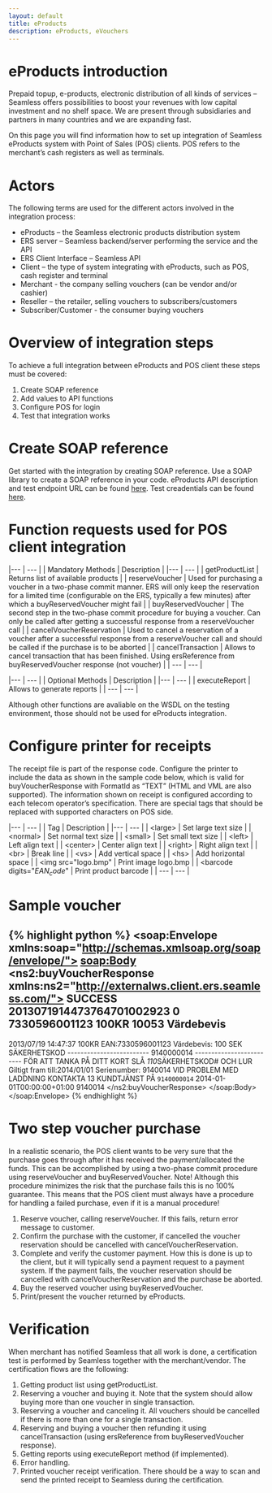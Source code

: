 ```yaml
---
layout: default
title: eProducts
description: eProducts, eVouchers
---
```


# eProducts introduction

Prepaid topup, e-products, electronic distribution of all kinds of services – Seamless offers possibilities to boost your revenues with low capital investment and no shelf space. We are present through subsidiaries and partners in many countries and we are expanding fast.

On this page you will find information how to set up integration of Seamless eProducts system with Point of Sales (POS) clients. POS refers to the merchant’s cash registers as well as terminals.


# Actors
The following terms are used for the different actors involved in the integration process:

* eProducts – the Seamless electronic products distribution system
* ERS server – Seamless backend/server performing the service and the API
* ERS Client Interface – Seamless API
* Client – the type of system integrating with eProducts, such as POS, cash register and terminal
* Merchant - the company selling vouchers (can be vendor and/or cashier)
* Reseller – the retailer, selling vouchers to subscribers/customers
* Subscriber/Customer - the consumer buying vouchers

# Overview of integration steps
To achieve a full integration between eProducts and POS client these steps must be covered:

1. Create SOAP reference
2. Add values to API functions
3. Configure POS for login
4. Test that integration works

# Create SOAP reference
Get started with the integration by creating SOAP reference. Use a SOAP library to create a SOAP reference in your code. eProducts API description and test endpoint URL can be found [here](/merchant/reference/eproductsapi.html).
Test creadentials can be found [here](/merchant/reference/signup.html).

# Function requests used for POS client integration

|--- | --- |
|  Mandatory Methods | Description |
|--- | --- |
| getProductList | Returns list of available products |
| reserveVoucher | Used for purchasing a voucher in a two-phase commit manner. ERS will only keep the reservation for a limited time (configurable on the ERS, typically a few minutes) after which a buyReservedVoucher might fail |
| buyReservedVoucher | The second step in the two-phase commit procedure for buying a voucher. Can only be called after getting a successful response from a reserveVoucher call |
| cancelVoucherReservation | Used to cancel a reservation of a voucher after a successful response from a reserveVoucher call and should be called if the purchase is to be aborted |
| cancelTransaction | Allows to cancel transaction that has been finished. Using ersReference from buyReservedVoucher response (not voucher) |
| --- | --- |

|--- | --- |
|  Optional Methods | Description |
|--- | --- |
| executeReport | Allows to generate reports |
| --- | --- |

Although other functions are avaliable on the WSDL on the testing environment, those should not be used for eProducts integration.

# Configure printer for receipts
The receipt file is part of the response code. Configure the printer to include the data as shown in the sample code below, which is valid for buyVoucherResponse with FormatId as “TEXT” (HTML and VML are also supported). The information shown on receipt is configured according to each telecom operator’s specification. There are special tags that should be replaced with supported characters on POS side.

|--- | --- |
|  Tag | Description |
|--- | --- |
| &lt;large&gt; | Set large text size |
| &lt;normal&gt; | Set normal text size |
| &lt;small&gt; | Set small text size |
| &lt;left&gt; | Left align text |
| &lt;center&gt; | Center align text |
| &lt;right&gt; | Right align text |
| &lt;br&gt; | Break line |
| &lt;vs&gt; | Add vertical space |
| &lt;hs&gt; | Add horizontal space |
| &lt;img src="logo.bmp" | Print image logo.bmp |
| &lt;barcode digits="$EAN_code$" | Print product barcode |
| --- | --- |

# Sample voucher

{% highlight python %}
<soap:Envelope xmlns:soap="http://schemas.xmlsoap.org/soap/envelope/">
<soap:Body>
<ns2:buyVoucherResponse xmlns:ns2="http://externalws.client.ers.seamless.com/">
<return>
<errorDescription>SUCCESS</errorDescription>
<ersReference>2013071914473764701002923</ersReference>
<resultCode>0</resultCode>
<productEAN>7330596001123</productEAN>
<productName><name of product> 100KR</productName>
<productSKU>10053</productSKU>
<receipt>Värdebevis
<vs>
---------
2013/07/19 14:47:37
<vs>
<name of voucher> 100KR
<vs>
EAN:7330596001123
<vs>
Värdebevis: 100 SEK
<vs>
SÄKERHETSKOD <vs>
-------------------------<vs>
9140000014 <vs>
-------------------------<vs>
FÖR ATT TANKA PÅ DITT KORT SLÅ *110*SÄKERHETSKOD# OCH LUR
Giltigt fram till:2014/01/01
<vs>
Serienumber: 9140014
<vs>
VID PROBLEM MED
<vs>
LADDNING KONTAKTA 13
<vs>
<Operator> KUNDTJÄNST PÅ <phone number></receipt>
<voucher>
<code>9140000014</code>
<expiryDate>2014-01-01T00:00:00+01:00</expiryDate>
<serial>9140014</serial>
</voucher>
</return>
</ns2:buyVoucherResponse>
</soap:Body>
</soap:Envelope>
{% endhighlight %}

# Two step voucher purchase
In a realistic scenario, the POS client wants to be very sure that the purchase goes through after it has received the payment/allocated the funds. This can be accomplished by using a two-phase commit procedure using reserveVoucher and buyReservedVoucher.
Note! Although this procedure minimizes the risk that the purchase fails this is no 100% guarantee. This means that the POS client must always have a procedure for handling a failed purchase, even if it is a manual procedure!

1. Reserve voucher, calling reserveVoucher. If this fails, return error message to customer.
2. Confirm the purchase with the customer, if cancelled the voucher reservation should be cancelled with cancelVoucherReservation.
3. Complete and verify the customer payment. How this is done is up to the client, but it will typically send a payment request to a payment system. If the payment fails, the voucher reservation should be cancelled with cancelVoucherReservation and the purchase be aborted.
4. Buy the reserved voucher using buyReservedVoucher.
5. Print/present the voucher returned by eProducts.

# Verification
When merchant has notified Seamless that all work is done, a certification test is performed by Seamless together with the merchant/vendor.
The certification flows are the following:

1. Getting product list using getProductList.
2. Reserving a voucher and buying it. Note that the system should allow buying more than one voucher in single transaction.
3. Reserving a voucher and canceling it. All vouchers should be cancelled if there is more than one for a single transaction.
4. Reserving and buying a voucher then refunding it using cancelTransaction (using ersReference from buyReservedVoucher response).
5. Getting reports using executeReport method (if implemented).
6. Error handling.
7. Printed voucher receipt verification. There should be a way to scan and send the printed receipt to Seamless during the certification.

